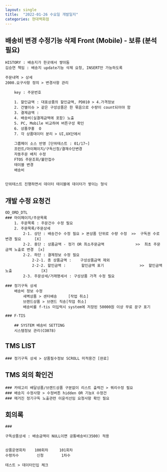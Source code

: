 ```yaml
---
layout: single
title:  "2022-01-26 수요일 개발일지"
categories: 현대백화점
---
```


## 배송비 변경 수정기능 삭제 Front (Mobile) - 보류 (분석필요)

    HISTORY : 배송지가 한곳에서 쌓아둠 
    김승연 책임 : 배송지 update기능 삭제 요청, INSERT만 가능하도록

    주문내역 > 상세 
    2000.요구사항 정의 > 변경사항 관리

        key : 주문번호

        1. 할인금액 : 대표상품의 할인금액, PD010 > 4.가격정보 
        2. 건별이슈 > 같은 구성상품은 한 묶음으로 수량이 count되어야 함
        3. 결제금액 : 
        4. 배송비(실결제금액에 포함) 노출
        5. PC, Mobile 비교하여 버튼구성 확인
        6. 상품쿠홍  O
        7. 각 상품데이터 분리 > UI,UX단에서

        그룹페이 소스 반영 [단위테스트 : 01/17~]
        프런트/마이페이지/구독신청/결재수단변경
        자동주문 배치 수정
        FTOS 주문조회/불만접수
        테이블 변경
        배송비


    단위테스트 진행하면서 데이터 테이블에 데이터가 쌓이는 형식

## 개발 수정 요청건

    OD_ORD_DTL
    ### 마이페이지/주문목록
        1. 주문목록 : 주문건수 수정 필요
        2. 주문목록/주문상세
            2-1. 상단 : 배송건수 수정 필요 > 본상품 단위로 수량 수정  >>  구독권 수로 변경 필요      [X]
            2-2. 중단 : 상품금액 - 정가 OR 최소주문금액              >>  최초 주문금액 노출로 변경  [x]
            2-2. 하단 : 결제정보 수정 필요                          
                2-2-1. 총 상품금액 :    구성상품금액 제외
                2-2-2. 할인금액 :       할인금액 표기                >>  할인금액 노출             [X]
            2-3. 주문상세/거래명세서 : 구성상품 가격 수정 필요

    ### 정기구독 상세
        배송비 정보 수정
            새벽상품 > 센터배송     [작업 취소]
            브랜드상품 > 브랜드 직송[작업 취소]
            배송비를 f-tis 미입력시 system에 저장된 50000원 이상 무료 문구 표기

    ### F-TIS

        ## SYSTEM 배송비 SETTING
        시스템정보 관리(CO078)

## TMS LIST
 
    ### 정기구독 상세 > 상품필수정보 SCROLL 미적용건 [완료]


## TMS 외의 확인건

    ### 카테고리 배달상품/브랜드상품 구분없이 리스트 출력건 > 쿼리수정 필요
    ### 배송지 수정사항 > 수정버튼 hidden OR 기능X 수정건
    ### 매거진 정기구독 노출관련 이윤석선임 요청사항 확인 필요








## 회의록

    ### 

    구독상품상세 : 배송금액이 NULL이면 공통배송비(3500) 적용


    상품운영회차    100회차     101회차
    수령차수        신청        1차수

    테스트 > 데이터인입 체크